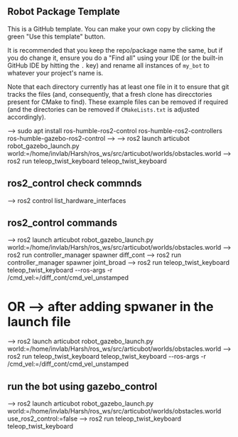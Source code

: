 ## Robot Package Template

This is a GitHub template. You can make your own copy by clicking the green "Use this template" button.

It is recommended that you keep the repo/package name the same, but if you do change it, ensure you do a "Find all" using your IDE (or the built-in GitHub IDE by hitting the `.` key) and rename all instances of `my_bot` to whatever your project's name is.

Note that each directory currently has at least one file in it to ensure that git tracks the files (and, consequently, that a fresh clone has direcctories present for CMake to find). These example files can be removed if required (and the directories can be removed if `CMakeLists.txt` is adjusted accordingly).


--> sudo apt install ros-humble-ros2-control ros-humble-ros2-controllers ros-humble-gazebo-ros2-control
--> 
--> ros2 launch articubot robot_gazebo_launch.py world:=/home/invlab/Harsh/ros_ws/src/articubot/worlds/obstacles.world
--> ros2 run teleop_twist_keyboard teleop_twist_keyboard


## ros2_control check commnds 
--> ros2 control list_hardware_interfaces 

## ros2_control commands
--> ros2 launch articubot robot_gazebo_launch.py world:=/home/invlab/Harsh/ros_ws/src/articubot/worlds/obstacles.world
--> ros2 run controller_manager spawner diff_cont
--> ros2 run controller_manager spawner joint_broad
--> ros2 run teleop_twist_keyboard teleop_twist_keyboard --ros-args -r /cmd_vel:=/diff_cont/cmd_vel_unstamped
# OR --> after adding spwaner in the launch file 
--> ros2 launch articubot robot_gazebo_launch.py world:=/home/invlab/Harsh/ros_ws/src/articubot/worlds/obstacles.world
--> ros2 run teleop_twist_keyboard teleop_twist_keyboard --ros-args -r /cmd_vel:=/diff_cont/cmd_vel_unstamped

## run the bot using gazebo_control 
--> ros2 launch articubot robot_gazebo_launch.py world:=/home/invlab/Harsh/ros_ws/src/articubot/worlds/obstacles.world use_ros2_control:=false
--> ros2 run teleop_twist_keyboard teleop_twist_keyboard
